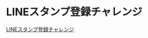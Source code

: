 # LINEスタンプ登録チャレンジ

[LINEスタンプ登録チャレンジ](https://www.skyfantasylab.work/line%e3%82%b9%e3%82%bf%e3%83%b3%e3%83%97%e7%99%bb%e9%8c%b2%e3%83%81%e3%83%a3%e3%83%ac%e3%83%b3%e3%82%b8/)